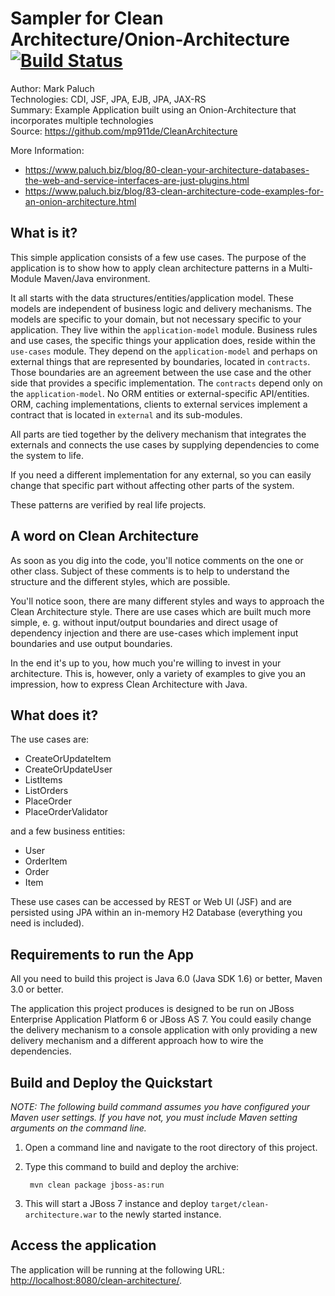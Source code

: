 Sampler for Clean Architecture/Onion-Architecture [![Build Status](https://snap-ci.com/mp911de/CleanArchitecture/branch/master/build_image)](https://snap-ci.com/mp911de/CleanArchitecture/branch/master)
========================
Author: Mark Paluch<br/>
Technologies: CDI, JSF, JPA, EJB, JPA, JAX-RS<br/>
Summary: Example Application built using an Onion-Architecture that incorporates multiple technologies<br/>
Source: <https://github.com/mp911de/CleanArchitecture><br/>

More Information: <br/>
* https://www.paluch.biz/blog/80-clean-your-architecture-databases-the-web-and-service-interfaces-are-just-plugins.html
* https://www.paluch.biz/blog/83-clean-architecture-code-examples-for-an-onion-architecture.html

What is it?
-----------
This simple application consists of a few use cases. The purpose of the application is to show how to
apply clean architecture patterns in a Multi-Module Maven/Java environment.

It all starts with the data structures/entities/application model. These models are independent of business logic and delivery mechanisms. The models are specific to your domain, but not necessary specific to your application. They live within the `application-model` module. Business rules and use cases, the specific things your application does, reside within the `use-cases` module. They depend on the `application-model` and perhaps on external things that are represented by boundaries, located in `contracts`. Those boundaries are an agreement between the use case and the other side that provides a specific implementation. The `contracts` depend only on the `application-model`. No ORM entities or external-specific API/entities.
ORM, caching implementations, clients to external services implement a contract that is located in `external` and its sub-modules.

All parts are tied together by the delivery mechanism that
integrates the externals and connects the use cases by supplying dependencies to come the system to life.

If you need a different implementation for any external, so you can easily change that specific part without
affecting other parts of the system.

These patterns are verified by real life projects.

A word on Clean Architecture
----------------------------

As soon as you dig into the code, you'll notice comments on the one or other class. Subject of these comments is to help
to understand the structure and the different styles, which are possible.

You'll notice soon, there are many different styles and ways to approach the Clean Architecture style. There are use cases
which are built much more simple, e. g. without input/output boundaries and direct usage of dependency injection and
there are use-cases which implement input boundaries and use output boundaries. 

In the end it's up to you, how much you're willing to invest in your architecture. This is, however, only a variety of
examples to give you an impression, how to express Clean Architecture with Java.


What does it?
---------
The use cases are:

* CreateOrUpdateItem
* CreateOrUpdateUser
* ListItems
* ListOrders
* PlaceOrder
* PlaceOrderValidator

and a few business entities:

* User
* OrderItem
* Order
* Item

These use cases can be accessed by REST or Web UI (JSF) and are persisted using JPA within an in-memory H2 Database
(everything you need is included).

Requirements to run the App
-------------------

All you need to build this project is Java 6.0 (Java SDK 1.6) or better, Maven 3.0 or better.

The application this project produces is designed to be run on JBoss Enterprise Application Platform 6 or JBoss AS 7.
You could easily change the delivery mechanism to a console application with only providing a new delivery mechanism
and a different approach how to wire the dependencies.


Build and Deploy the Quickstart
-------------------------

_NOTE: The following build command assumes you have configured your Maven user settings. If you have not, you must include Maven setting arguments on the command line._

1. Open a command line and navigate to the root directory of this project.
2. Type this command to build and deploy the archive:

        mvn clean package jboss-as:run

3. This will start a JBoss 7 instance and deploy `target/clean-architecture.war` to the newly started instance.
 

Access the application 
-------------------------

The application will be running at the following URL: <http://localhost:8080/clean-architecture/>.

